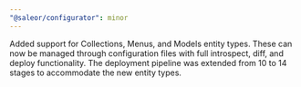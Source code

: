 ```yaml
---
"@saleor/configurator": minor
---
```


Added support for Collections, Menus, and Models entity types. These can now be managed through configuration files with full introspect, diff, and deploy functionality. The deployment pipeline was extended from 10 to 14 stages to accommodate the new entity types.
